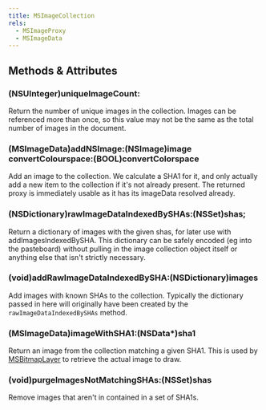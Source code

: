 ```yaml
---
title: MSImageCollection
rels:
  - MSImageProxy
  - MSImageData
---
```


## Methods & Attributes

### (NSUInteger)uniqueImageCount:

Return the number of unique images in the collection. Images can be referenced more than once, so this value may not be the same as the total number of images in the document.

### (MSImageData)addNSImage:(NSImage)image convertColourspace:(BOOL)convertColorspace

Add an image to the collection. We calculate a SHA1 for it, and only actually add a new item to the collection if it's not already present. The returned proxy is immediately usable as it has its imageData resolved already.

### (NSDictionary)rawImageDataIndexedBySHAs:(NSSet)shas;

Return a dictionary of images with the given shas, for later use with addImagesIndexedBySHA. This dictionary can be safely encoded (eg into the pasteboard) without pulling in the image collection object itself or anything else that isn't strictly necessary.

### (void)addRawImageDataIndexedBySHA:(NSDictionary)images

Add images with known SHAs to the collection. Typically the dictionary passed in here will originally have been created by the `rawImageDataIndexedBySHAs` method.

### (MSImageData)imageWithSHA1:(NSData*)sha1

Return an image from the collection matching a given SHA1. This is used by [MSBitmapLayer](/docs/MSBitmapLayer/) to retrieve the actual image to draw.

### (void)purgeImagesNotMatchingSHAs:(NSSet)shas

Remove images that aren't in contained in a set of SHA1s.
